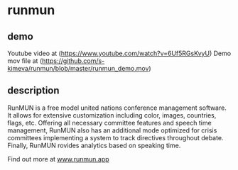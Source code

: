 # runmun

## demo
Youtube video at (https://www.youtube.com/watch?v=6Uf5RGsKvyU)
Demo mov file at (https://github.com/s-kimeva/runmun/blob/master/runmun_demo.mov)

## description
RunMUN is a free model united nations conference management software. 
It allows for extensive customization including color, images, countries, flags, etc.
Offering all necessary committee features and speech time management, RunMUN also has an additional mode optimized for crisis committees implementing a system to track directives throughout debate. Finally, RunMUN rovides analytics based on speaking time.

Find out more at www.runmun.app
